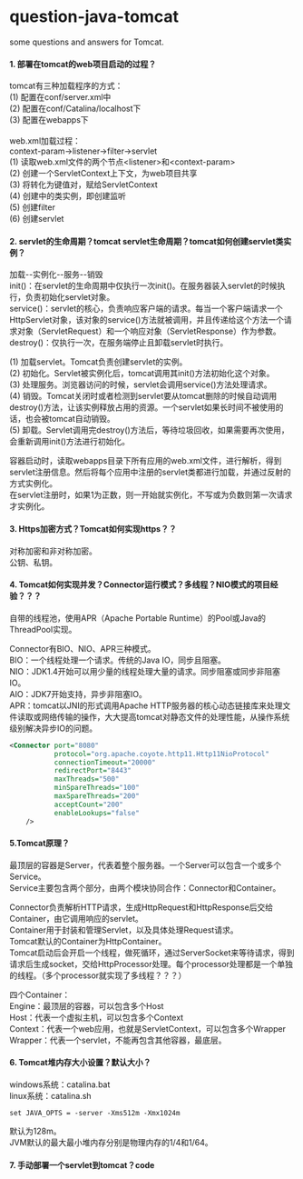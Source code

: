 # question-java-tomcat
some questions and answers for Tomcat.

#### 1. 部署在tomcat的web项目启动的过程？
tomcat有三种加载程序的方式：<br>
(1) 配置在conf/server.xml中<br>
(2) 配置在conf/Catalina/localhost下<br>
(3) 配置在webapps下
<br><br>
web.xml加载过程：<br>
context-param->listener->filter->servlet<br>
(1) 读取web.xml文件的两个节点&lt;listener&gt;和&lt;context-param&gt;<br>
(2) 创建一个ServletContext上下文，为web项目共享<br>
(3) 将<context-param>转化为键值对，赋给ServletContext<br>
(4) 创建<listener>中的类实例，即创建监听<br>
(5) 创建filter<br>
(6) 创建servlet<br>

#### 2. servlet的生命周期？tomcat servlet生命周期？tomcat如何创建servlet类实例？
加载--实例化--服务--销毁<br>
init()：在servlet的生命周期中仅执行一次init()。在服务器装入servlet的时候执行，负责初始化servlet对象。<br>
service()：servlet的核心，负责响应客户端的请求。每当一个客户端请求一个HttpServlet对象，该对象的service()方法就被调用，并且传递给这个方法一个请求对象（ServletRequest）和一个响应对象（ServletResponse）作为参数。<br>
destroy()：仅执行一次，在服务端停止且卸载servlet时执行。

(1) 加载servlet。Tomcat负责创建servlet的实例。<br>
(2) 初始化。Servlet被实例化后，tomcat调用其init()方法初始化这个对象。<br>
(3) 处理服务。浏览器访问的时候，servlet会调用service()方法处理请求。<br>
(4) 销毁。Tomcat关闭时或者检测到servlet要从tomcat删除的时候自动调用destroy()方法，让该实例释放占用的资源。一个servlet如果长时间不被使用的话，也会被tomcat自动销毁。<br>
(5) 卸载。Servlet调用完destroy()方法后，等待垃圾回收，如果需要再次使用，会重新调用init()方法进行初始化。

容器启动时，读取webapps目录下所有应用的web.xml文件，进行解析，得到servlet注册信息。然后将每个应用中注册的servlet类都进行加载，并通过反射的方式实例化。<br>
在servlet注册时，如果<load-on-startup>1</load-on-startup>为正数，则一开始就实例化，不写或为负数则第一次请求才实例化。

#### 3. Https加密方式？Tomcat如何实现https？？
对称加密和非对称加密。<br>
公钥、私钥。<br>

#### 4. Tomcat如何实现并发？Connector运行模式？多线程？NIO模式的项目经验？？？
自带的线程池，使用APR（Apache Portable Runtime）的Pool或Java的ThreadPool实现。<br>

Connector有BIO、NIO、APR三种模式。<br>
BIO：一个线程处理一个请求。传统的Java IO，同步且阻塞。<br>
NIO：JDK1.4开始可以用少量的线程处理大量的请求。同步阻塞或同步非阻塞IO。<br>
AIO：JDK7开始支持，异步非阻塞IO。<br>
APR：tomcat以JNI的形式调用Apache HTTP服务器的核心动态链接库来处理文件读取或网络传输的操作，大大提高tomcat对静态文件的处理性能，从操作系统级别解决异步IO的问题。
```xml
<Connector port="8080"
           protocol="org.apache.coyote.http11.Http11NioProtocol"
           connectionTimeout="20000"
           redirectPort="8443"
           maxThreads="500"
           minSpareThreads="100"
           maxSpareThreads="200"
           acceptCount="200"
           enableLookups="false"
    />
```

#### 5.Tomcat原理？
最顶层的容器是Server，代表着整个服务器。一个Server可以包含一个或多个Service。<br>
Service主要包含两个部分，由两个模块协同合作：Connector和Container。<br>

Connector负责解析HTTP请求，生成HttpRequest和HttpResponse后交给Container，由它调用响应的servlet。<br>
Container用于封装和管理Servlet，以及具体处理Request请求。<br>
Tomcat默认的Container为HttpContainer。<br>
Tomcat启动后会开启一个线程，做死循环，通过ServerSocket来等待请求，得到请求后生成socket，交给HttpProcessor处理。每个processor处理都是一个单独的线程。（多个processor就实现了多线程？？？）<br>

四个Container：<br>
Engine：最顶层的容器，可以包含多个Host<br>
Host：代表一个虚拟主机，可以包含多个Context<br>
Context：代表一个web应用，也就是ServletContext，可以包含多个Wrapper<br>
Wrapper：代表一个servlet，不能再包含其他容器，最底层。

#### 6. Tomcat堆内存大小设置？默认大小？
windows系统：catalina.bat<br>
linux系统：catalina.sh<br>
```
set JAVA_OPTS = -server -Xms512m -Xmx1024m
```
默认为128m。<br>
JVM默认的最大最小堆内存分别是物理内存的1/4和1/64。

#### 7. 手动部署一个servlet到tomcat？code
